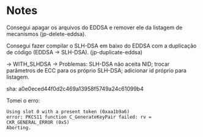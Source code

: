 # Notes

Consegui apagar os arquivos do EDDSA e remover ele da listagem de mecanismos (jp-delete-eddsa).

Consegui fazer compilar o SLH-DSA em baixo do EDDSA com a duplicação de código (EDDSA -> SLH-DSA). (jp-duplicate-eddsa)

-> WITH_SLHDSA
-> Problemas: SLH-DSA não aceita NID; trocar parâmetros de ECC para os próprio SLH-DSA; adicionar id próprio para listagem.

sha: a0e0eced44f0d2c469a13958f5749a24c61099b4

Tomei o erro:
```
Using slot 0 with a present token (0xaa1b9a6)
error: PKCS11 function C_GenerateKeyPair failed: rv = CKR_GENERAL_ERROR (0x5)
Aborting.
```
